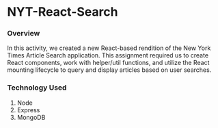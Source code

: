 # NYT-React-Search
### Overview

In this activity, we created a new React-based rendition of the New York Times Article Search application. This assignment required us to create React components, work with helper/util functions, and utilize the React mounting lifecycle to query and display articles based on user searches. 

### Technology Used 
1) Node
2) Express
3) MongoDB 
